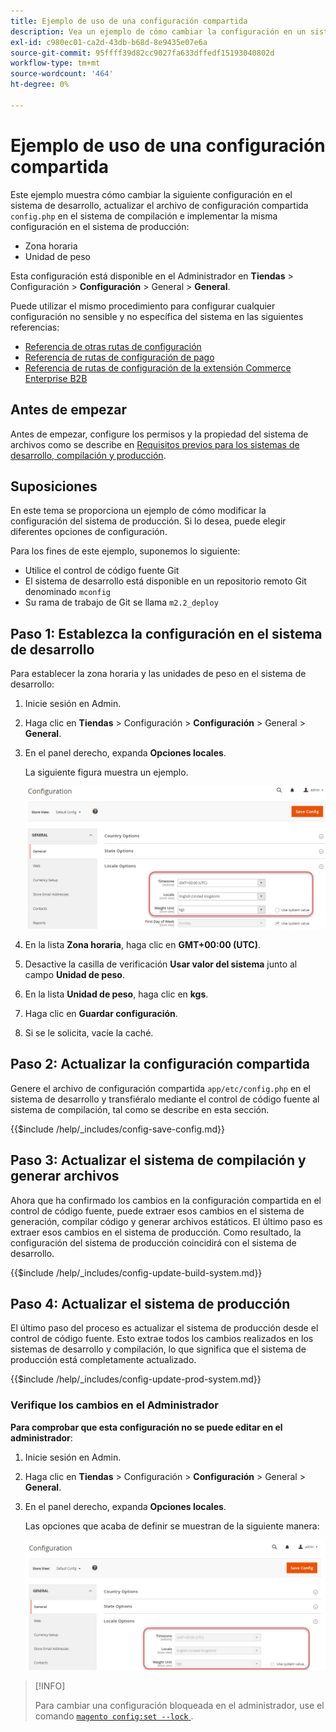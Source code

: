 ```yaml
---
title: Ejemplo de uso de una configuración compartida
description: Vea un ejemplo de cómo cambiar la configuración en un sistema de desarrollo con un archivo de configuración compartido.
exl-id: c980ec01-ca2d-43db-b68d-8e9435e07e6a
source-git-commit: 95ffff39d82cc9027fa633dffedf15193040802d
workflow-type: tm+mt
source-wordcount: '464'
ht-degree: 0%

---
```


# Ejemplo de uso de una configuración compartida

Este ejemplo muestra cómo cambiar la siguiente configuración en el sistema de desarrollo, actualizar el archivo de configuración compartida `config.php` en el sistema de compilación e implementar la misma configuración en el sistema de producción:

- Zona horaria
- Unidad de peso

Esta configuración está disponible en el Administrador en **Tiendas** > Configuración > **Configuración** > General > **General**.

Puede utilizar el mismo procedimiento para configurar cualquier configuración no sensible y no específica del sistema en las siguientes referencias:

- [Referencia de otras rutas de configuración](../reference/config-reference-general.md)
- [Referencia de rutas de configuración de pago](../reference/config-reference-payment.md)
- [Referencia de rutas de configuración de la extensión Commerce Enterprise B2B](../reference/config-reference-b2b.md)

## Antes de empezar

Antes de empezar, configure los permisos y la propiedad del sistema de archivos como se describe en [Requisitos previos para los sistemas de desarrollo, compilación y producción](../deployment/prerequisites.md).

## Suposiciones

En este tema se proporciona un ejemplo de cómo modificar la configuración del sistema de producción. Si lo desea, puede elegir diferentes opciones de configuración.

Para los fines de este ejemplo, suponemos lo siguiente:

- Utilice el control de código fuente Git
- El sistema de desarrollo está disponible en un repositorio remoto Git denominado `mconfig`
- Su rama de trabajo de Git se llama `m2.2_deploy`

## Paso 1: Establezca la configuración en el sistema de desarrollo

Para establecer la zona horaria y las unidades de peso en el sistema de desarrollo:

1. Inicie sesión en Admin.
1. Haga clic en **Tiendas** > Configuración > **Configuración** > General > **General**.
1. En el panel derecho, expanda **Opciones locales**.

   La siguiente figura muestra un ejemplo.

   ![Establecer opciones de configuración regional en el sistema de desarrollo](../../assets/configuration/split-deploy-set-locale.png)

1. En la lista **Zona horaria**, haga clic en **GMT+00:00 (UTC)**.
1. Desactive la casilla de verificación **Usar valor del sistema** junto al campo **Unidad de peso**.
1. En la lista **Unidad de peso**, haga clic en **kgs**.
1. Haga clic en **Guardar configuración**.
1. Si se le solicita, vacíe la caché.

## Paso 2: Actualizar la configuración compartida

Genere el archivo de configuración compartida `app/etc/config.php` en el sistema de desarrollo y transfiéralo mediante el control de código fuente al sistema de compilación, tal como se describe en esta sección.

{{$include /help/_includes/config-save-config.md}}

## Paso 3: Actualizar el sistema de compilación y generar archivos

Ahora que ha confirmado los cambios en la configuración compartida en el control de código fuente, puede extraer esos cambios en el sistema de generación, compilar código y generar archivos estáticos. El último paso es extraer esos cambios en el sistema de producción. Como resultado, la configuración del sistema de producción coincidirá con el sistema de desarrollo.

{{$include /help/_includes/config-update-build-system.md}}

## Paso 4: Actualizar el sistema de producción

El último paso del proceso es actualizar el sistema de producción desde el control de código fuente. Esto extrae todos los cambios realizados en los sistemas de desarrollo y compilación, lo que significa que el sistema de producción está completamente actualizado.

{{$include /help/_includes/config-update-prod-system.md}}

### Verifique los cambios en el Administrador

**Para comprobar que esta configuración no se puede editar en el administrador**:

1. Inicie sesión en Admin.
1. Haga clic en **Tiendas** > Configuración > **Configuración** > General > **General**.
1. En el panel derecho, expanda **Opciones locales**.

   Las opciones que acaba de definir se muestran de la siguiente manera:

   ![Opciones de configuración no editables en el administrador](../../assets/configuration/split-deploy-not-editable.png)

>[!INFO]
>
>Para cambiar una configuración bloqueada en el administrador, use el comando [`magento config:set --lock` ](../cli/set-configuration-values.md).
